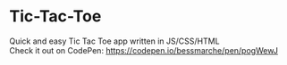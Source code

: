 # Tic-Tac-Toe
Quick and easy Tic Tac Toe app written in JS/CSS/HTML <br/>
Check it out on CodePen: https://codepen.io/bessmarche/pen/pogWewJ


